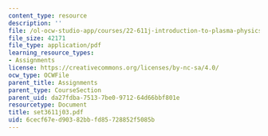 ```yaml
---
content_type: resource
description: ''
file: /ol-ocw-studio-app/courses/22-611j-introduction-to-plasma-physics-i-fall-2003/6cecf67ed90382bbfd85728852f5085b_set3611j03.pdf
file_size: 42171
file_type: application/pdf
learning_resource_types:
- Assignments
license: https://creativecommons.org/licenses/by-nc-sa/4.0/
ocw_type: OCWFile
parent_title: Assignments
parent_type: CourseSection
parent_uid: da27fdba-7513-7be0-9712-64d66bbf801e
resourcetype: Document
title: set3611j03.pdf
uid: 6cecf67e-d903-82bb-fd85-728852f5085b
---
```

